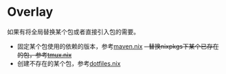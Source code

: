 # Overlay

如果有将全局替换某个包或者直接引入包的需要。

- 固定某个包使用的依赖的版本，参考[maven.nix](./maven.nix)
  ~~- 替换nixpkgs下某个已存在的包，参考[tmux.nix](./tmux.nix)~~
- 创建不存在的某个包，参考[dotfiles.nix](./dotfiles.nix)
